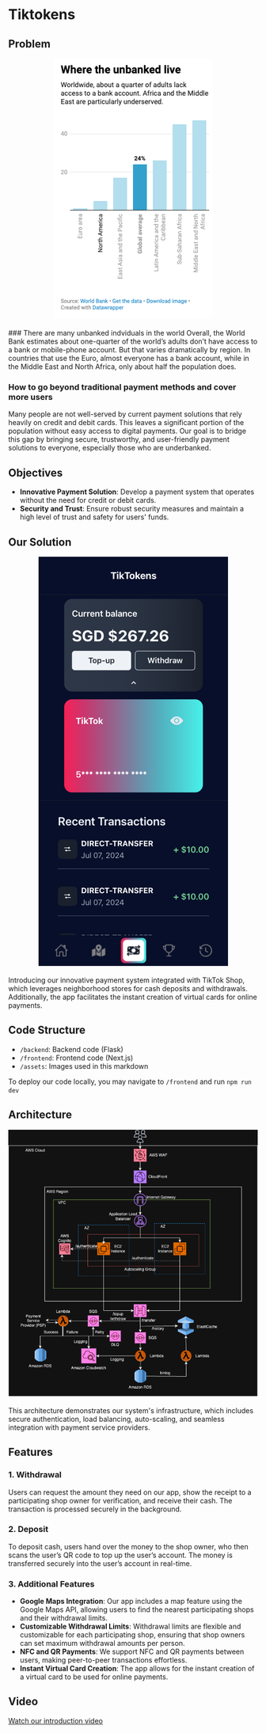 # Tiktokens

## Problem
<div align="center">
  <img src="/assets/unbanked.png" alt="unbanked">
</div>
<br>
### There are many unbanked indviduals in the world
Overall, the World Bank estimates about one-quarter of the world’s adults don’t have access to a bank or mobile-phone account. But that varies dramatically by region. In countries that use the Euro, almost everyone has a bank account, while in the Middle East and North Africa, only about half the population does.

### How to go beyond traditional payment methods and cover more users
Many people are not well-served by current payment solutions that rely heavily on credit and debit cards. This leaves a significant portion of the population without easy access to digital payments. Our goal is to bridge this gap by bringing secure, trustworthy, and user-friendly payment solutions to everyone, especially those who are underbanked.

## Objectives
- **Innovative Payment Solution**: Develop a payment system that operates without the need for credit or debit cards.
- **Security and Trust**: Ensure robust security measures and maintain a high level of trust and safety for users' funds.

## Our Solution
<div align="center">
  <a href="https://tiktok-techjam-vercel.vercel.app">
  <img src="/assets/home_screen.png" alt="Tiktokens Home Screen">    
  </a>
</div>
<br>
Introducing our innovative payment system integrated with TikTok Shop, which leverages neighborhood stores for cash deposits and withdrawals. Additionally, the app facilitates the instant creation of virtual cards for online payments.

## Code Structure
- `/backend`: Backend code (Flask)
- `/frontend`: Frontend code (Next.js)
- `/assets`: Images used in this markdown

To deploy our code locally, you may navigate to `/frontend` and run `npm run dev`

## Architecture
<div align="center">
  <img src="/assets/archictecture.png" alt="Archictecture Diagram">
</div>
<br>
This architecture demonstrates our system's infrastructure, which includes secure authentication, load balancing, auto-scaling, and seamless integration with payment service providers.

## Features

### 1. Withdrawal
Users can request the amount they need on our app, show the receipt to a participating shop owner for verification, and receive their cash. The transaction is processed securely in the background.

### 2. Deposit
To deposit cash, users hand over the money to the shop owner, who then scans the user’s QR code to top up the user’s account. The money is transferred securely into the user’s account in real-time.

### 3. Additional Features
- **Google Maps Integration**: Our app includes a map feature using the Google Maps API, allowing users to find the nearest participating shops and their withdrawal limits.
- **Customizable Withdrawal Limits**: Withdrawal limits are flexible and customizable for each participating shop, ensuring that shop owners can set maximum withdrawal amounts per person.
- **NFC and QR Payments**: We support NFC and QR payments between users, making peer-to-peer transactions effortless.
- **Instant Virtual Card Creation**: The app allows for the instant creation of a virtual card to be used for online payments.

## Video
[Watch our introduction video](https://youtu.be/eUPsZd9VtHY)

